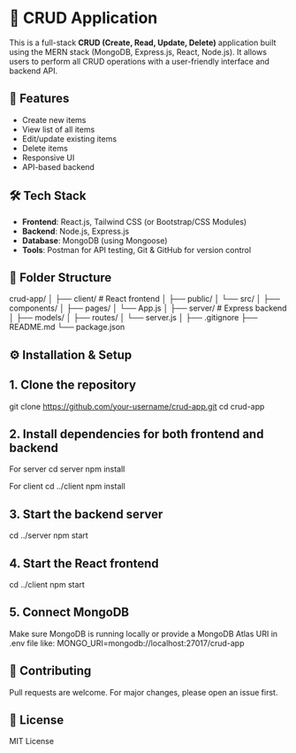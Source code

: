 # 📝 CRUD Application

This is a full-stack **CRUD (Create, Read, Update, Delete)** application built using the MERN stack (MongoDB, Express.js, React, Node.js). It allows users to perform all CRUD operations with a user-friendly interface and backend API.

## 🚀 Features

- Create new items
- View list of all items
- Edit/update existing items
- Delete items
- Responsive UI
- API-based backend

## 🛠️ Tech Stack

- **Frontend**: React.js, Tailwind CSS (or Bootstrap/CSS Modules)
- **Backend**: Node.js, Express.js
- **Database**: MongoDB (using Mongoose)
- **Tools**: Postman for API testing, Git & GitHub for version control

## 📁 Folder Structure

crud-app/
│
├── client/ # React frontend
│ ├── public/
│ └── src/
│ ├── components/
│ ├── pages/
│ └── App.js
│
├── server/ # Express backend
│ ├── models/
│ ├── routes/
│ └── server.js
│
├── .gitignore
├── README.md
└── package.json

## ⚙️ Installation & Setup

## 1. Clone the repository

git clone https://github.com/your-username/crud-app.git
cd crud-app

## 2. Install dependencies for both frontend and backend

For server
cd server
npm install

For client
cd ../client
npm install

## 3. Start the backend server

cd ../server
npm start

## 4. Start the React frontend

cd ../client
npm start

## 5. Connect MongoDB
Make sure MongoDB is running locally or provide a MongoDB Atlas URI in .env file like:
MONGO_URI=mongodb://localhost:27017/crud-app

## 🤝 Contributing
Pull requests are welcome. For major changes, please open an issue first.

## 📃 License
MIT License

